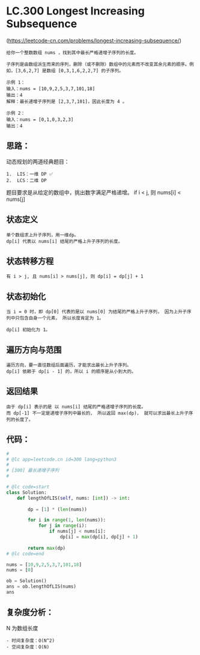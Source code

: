 LC.300 Longest Increasing Subsequence
====

(https://leetcode-cn.com/problems/longest-increasing-subsequence/)

    给你一个整数数组 nums ，找到其中最长严格递增子序列的长度。

    子序列是由数组派生而来的序列，删除（或不删除）数组中的元素而不改变其余元素的顺序。例如，[3,6,2,7] 是数组 [0,3,1,6,2,2,7] 的子序列。

    示例 1：
    输入：nums = [10,9,2,5,3,7,101,18]
    输出：4
    解释：最长递增子序列是 [2,3,7,101]，因此长度为 4 。

    示例 2：
    输入：nums = [0,1,0,3,2,3]
    输出：4

## 思路：

动态规划的两道经典题目：

    1.  LIS：一维 DP ✅
    2.  LCS：二维 DP

题目要求是从给定的数组中，挑出数字满足严格递增。
    if i < j, 则 nums[i] < nums[j]

## 状态定义
    单个数组求上升子序列，用一维dp。
    dp[i] 代表以 nums[i] 结尾的严格上升子序列的长度。

## 状态转移方程
    有 i > j, 且 nums[i] > nums[j], 则 dp[i] = dp[j] + 1

## 状态初始化
    当 i = 0 时，即 dp[0] 代表的是以 nums[0] 为结尾的严格上升子序列， 因为上升子序列中只包含自身一个元素， 所以长度肯定为 1。

    dp[i] 初始化为 1。

## 遍历方向与范围
    遍历方向，要一直往数组后面遍历，才能求出最长上升子序列。
    dp[i] 依赖于 dp[i - 1] 的，所以 i 的顺序是从小到大的。

## 返回结果
    由于 dp[i] 表示的是 以 nums[i] 结尾的严格递增子序列的长度。
    而 dp[-1] 不一定是递增子序列中最长的， 所以返回 max(dp)， 就可以求出最长上升子序列的长度了。

## 代码：

```python
#
# @lc app=leetcode.cn id=300 lang=python3
#
# [300] 最长递增子序列
#

# @lc code=start
class Solution:
    def lengthOfLIS(self, nums: [int]) -> int:
        
        dp = [1] * (len(nums))

        for i in range(1, len(nums)):
            for j in range(i):
                if nums[j] < nums[i]:
                    dp[i] = max(dp[i], dp[j] + 1)
        
        return max(dp)
# @lc code=end

nums = [10,9,2,5,3,7,101,18]
nums = [0]

ob = Solution()
ans = ob.lengthOfLIS(nums)
ans
```

## 复杂度分析：
N 为数组长度

    - 时间复杂度：O(N^2)
    - 空间复杂度：O(N)
